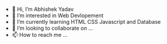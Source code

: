 - 👋 Hi, I’m Abhishek Yadav
- 👀 I’m interested in Web Devlopement
- 🌱 I’m currently learning HTML CSS Javascript and Database
- 💞️ I’m looking to collaborate on ...
- 📫 How to reach me ...

<!---
Abhiyadav0512/Abhiyadav0512 is a ✨ special ✨ repository because its `README.md` (this file) appears on your GitHub profile.
You can click the Preview link to take a look at your changes.
--->
